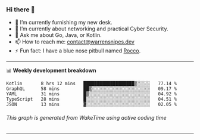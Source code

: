 ### Hi there 👋

- 🔭 I’m currently furnishing my new desk.
- 🌱 I’m currently about networking and practical Cyber Security.
- 💬 Ask me about Go, Java, or Kotlin.
- 📫 How to reach me: contact@warrensnipes.dev
- ⚡ Fun fact: I have a blue nose pitbull named [Rocco](https://i.imgur.com/iLsSCKu.jpg).

-------

📊 **Weekly development breakdown**
<!--START_SECTION:waka-->
```text
Kotlin       8 hrs 12 mins   ███████████████████▒░░░░░   77.14 % 
GraphQL      58 mins         ██▒░░░░░░░░░░░░░░░░░░░░░░   09.17 % 
YAML         31 mins         █▒░░░░░░░░░░░░░░░░░░░░░░░   04.92 % 
TypeScript   28 mins         █░░░░░░░░░░░░░░░░░░░░░░░░   04.51 % 
JSON         13 mins         ▓░░░░░░░░░░░░░░░░░░░░░░░░   02.05 % 
```
<!--END_SECTION:waka-->
###### *This graph is generated from WakeTime using active coding time*
-------
